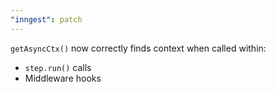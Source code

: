 ```yaml
---
"inngest": patch
---
```


`getAsyncCtx()` now correctly finds context when called within:
- `step.run()` calls
- Middleware hooks
